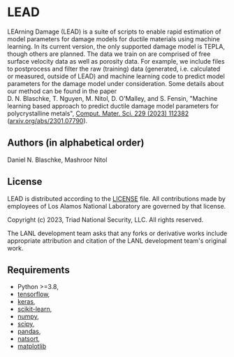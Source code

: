 # LEAD

LEArning Damage (LEAD) is a suite of scripts to enable rapid estimation of model parameters for damage models for ductile materials using
machine learning. In its current version, the only supported damage model is TEPLA, though others are planned.
The data
we train on are comprised of free surface velocity data as well as porosity data. For example, we include files to postprocess
and filter the raw (training) data (generated, i.e. calculated or measured, outside of LEAD) and machine learning code to
predict model parameters for the damage model under consideration.
Some details about our method can be found in the paper </br>
D. N. Blaschke, T. Nguyen, M. Nitol, D. O'Malley, and S. Fensin, "Machine learning based approach to predict ductile damage model parameters for polycrystalline metals",
[Comput. Mater. Sci. 229 (2023) 112382](https://doi.org/10.1016/j.commatsci.2023.112382) ([arxiv.org/abs/2301.07790](https://arxiv.org/abs/2301.07790)).

## Authors (in alphabetical order)

Daniel N. Blaschke, Mashroor Nitol

## License
LEAD is distributed according to the [LICENSE](LICENSE) file. All contributions made by employees of Los Alamos National Laboratory are governed by that license.


Copyright (c) 2023, Triad National Security, LLC. All rights reserved.

The LANL development team asks that any forks or derivative works include appropriate attribution and citation of the LANL development team's original work.


## Requirements

* Python >=3.8,</br>
* [tensorflow](https://www.tensorflow.org),</br>
* [keras](https://keras.io),</br>
* [scikit-learn](https://scikit-learn.org),</br>
* [numpy](https://docs.scipy.org/doc/numpy/user/),</br>
* [scipy](https://docs.scipy.org/doc/scipy/reference/),</br>
* [pandas](https://pandas.pydata.org),</br>
* [natsort](https://natsort.readthedocs.io),</br>
* [matplotlib](https://matplotlib.org)</br>

